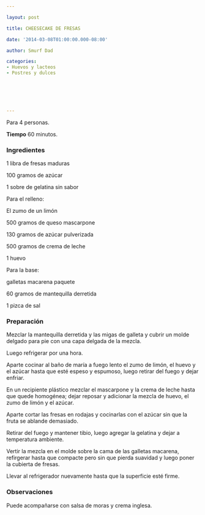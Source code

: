 ```yaml
---

layout: post

title: CHEESECAKE DE FRESAS

date: '2014-03-08T01:00:00.000-08:00'

author: Smurf Dad

categories:
- Huevos y lacteos
- Postres y dulces






---
```


Para 4 personas.

<b>Tiempo</b> 60 minutos.

<h3>Ingredientes</h3>

1 libra de fresas maduras

100 gramos de azúcar

1 sobre de gelatina sin sabor

Para el relleno:

El zumo de un limón

500 gramos de queso mascarpone

130 gramos de azúcar pulverizada

500 gramos de crema de leche

1 huevo

Para la base:

galletas macarena paquete

60 gramos de mantequilla derretida

1 pizca de sal

<h3>Preparación</h3>

Mezclar la mantequilla derretida y las migas de galleta y cubrir un molde delgado para pie con una capa delgada de la mezcla.

Luego refrigerar por una hora.

Aparte cocinar al baño de maría a fuego lento el zumo de limón, el huevo y el azúcar hasta que esté espeso y espumoso, luego retirar del fuego y dejar enfriar.

En un recipiente plástico mezclar el mascarpone y la crema de leche hasta que quede homogénea; dejar reposar y adicionar la mezcla de huevo, el zumo de limón y el azúcar.

Aparte cortar las fresas en rodajas y cocinarlas con el azúcar sin que la fruta se ablande demasiado.

Retirar del fuego y mantener tibio, luego agregar la gelatina y dejar a temperatura ambiente.

Vertir la mezcla en el molde sobre la cama de las galletas macarena, refirgerar hasta que compacte pero sin que pierda suavidad y luego poner la cubierta de fresas.

Llevar al refrigerador nuevamente hasta que la superficie esté firme.

<h3>Observaciones</h3>

Puede acompañarse con salsa de moras y crema inglesa.